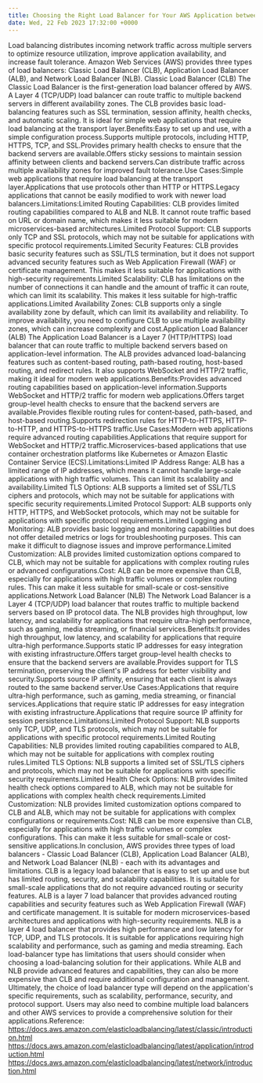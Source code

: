 ```yaml
---
title: Choosing the Right Load Balancer for Your AWS Application between CLB, ALB, and NLB
date: Wed, 22 Feb 2023 17:32:00 +0000
---
```


Load balancing distributes incoming network traffic across multiple servers to optimize resource utilization, improve application availability, and increase fault tolerance. Amazon Web Services (AWS) provides three types of load balancers: Classic Load Balancer (CLB), Application Load Balancer (ALB), and Network Load Balancer (NLB). Classic Load Balancer (CLB) The Classic Load Balancer is the first-generation load balancer offered by AWS. A Layer 4 (TCP/UDP) load balancer can route traffic to multiple backend servers in different availability zones. The CLB provides basic load-balancing features such as SSL termination, session affinity, health checks, and automatic scaling. It is ideal for simple web applications that require load balancing at the transport layer.Benefits:Easy to set up and use, with a simple configuration process.Supports multiple protocols, including HTTP, HTTPS, TCP, and SSL.Provides primary health checks to ensure that the backend servers are available.Offers sticky sessions to maintain session affinity between clients and backend servers.Can distribute traffic across multiple availability zones for improved fault tolerance.Use Cases:Simple web applications that require load balancing at the transport layer.Applications that use protocols other than HTTP or HTTPS.Legacy applications that cannot be easily modified to work with newer load balancers.Limitations:Limited Routing Capabilities: CLB provides limited routing capabilities compared to ALB and NLB. It cannot route traffic based on URL or domain name, which makes it less suitable for modern microservices-based architectures.Limited Protocol Support: CLB supports only TCP and SSL protocols, which may not be suitable for applications with specific protocol requirements.Limited Security Features: CLB provides basic security features such as SSL/TLS termination, but it does not support advanced security features such as Web Application Firewall (WAF) or certificate management. This makes it less suitable for applications with high-security requirements.Limited Scalability: CLB has limitations on the number of connections it can handle and the amount of traffic it can route, which can limit its scalability. This makes it less suitable for high-traffic applications.Limited Availability Zones: CLB supports only a single availability zone by default, which can limit its availability and reliability. To improve availability, you need to configure CLB to use multiple availability zones, which can increase complexity and cost.Application Load Balancer (ALB) The Application Load Balancer is a Layer 7 (HTTP/HTTPS) load balancer that can route traffic to multiple backend servers based on application-level information. The ALB provides advanced load-balancing features such as content-based routing, path-based routing, host-based routing, and redirect rules. It also supports WebSocket and HTTP/2 traffic, making it ideal for modern web applications.Benefits:Provides advanced routing capabilities based on application-level information.Supports WebSocket and HTTP/2 traffic for modern web applications.Offers target group-level health checks to ensure that the backend servers are available.Provides flexible routing rules for content-based, path-based, and host-based routing.Supports redirection rules for HTTP-to-HTTPS, HTTP-to-HTTP, and HTTPS-to-HTTPS traffic.Use Cases:Modern web applications require advanced routing capabilities.Applications that require support for WebSocket and HTTP/2 traffic.Microservices-based applications that use container orchestration platforms like Kubernetes or Amazon Elastic Container Service (ECS).Limitations:Limited IP Address Range: ALB has a limited range of IP addresses, which means it cannot handle large-scale applications with high traffic volumes. This can limit its scalability and availability.Limited TLS Options: ALB supports a limited set of SSL/TLS ciphers and protocols, which may not be suitable for applications with specific security requirements.Limited Protocol Support: ALB supports only HTTP, HTTPS, and WebSocket protocols, which may not be suitable for applications with specific protocol requirements.Limited Logging and Monitoring: ALB provides basic logging and monitoring capabilities but does not offer detailed metrics or logs for troubleshooting purposes. This can make it difficult to diagnose issues and improve performance.Limited Customization: ALB provides limited customization options compared to CLB, which may not be suitable for applications with complex routing rules or advanced configurations.Cost: ALB can be more expensive than CLB, especially for applications with high traffic volumes or complex routing rules. This can make it less suitable for small-scale or cost-sensitive applications.Network Load Balancer (NLB) The Network Load Balancer is a Layer 4 (TCP/UDP) load balancer that routes traffic to multiple backend servers based on IP protocol data. The NLB provides high throughput, low latency, and scalability for applications that require ultra-high performance, such as gaming, media streaming, or financial services.Benefits:It provides high throughput, low latency, and scalability for applications that require ultra-high performance.Supports static IP addresses for easy integration with existing infrastructure.Offers target group-level health checks to ensure that the backend servers are available.Provides support for TLS termination, preserving the client's IP address for better visibility and security.Supports source IP affinity, ensuring that each client is always routed to the same backend server.Use Cases:Applications that require ultra-high performance, such as gaming, media streaming, or financial services.Applications that require static IP addresses for easy integration with existing infrastructure.Applications that require source IP affinity for session persistence.Limitations:Limited Protocol Support: NLB supports only TCP, UDP, and TLS protocols, which may not be suitable for applications with specific protocol requirements.Limited Routing Capabilities: NLB provides limited routing capabilities compared to ALB, which may not be suitable for applications with complex routing rules.Limited TLS Options: NLB supports a limited set of SSL/TLS ciphers and protocols, which may not be suitable for applications with specific security requirements.Limited Health Check Options: NLB provides limited health check options compared to ALB, which may not be suitable for applications with complex health check requirements.Limited Customization: NLB provides limited customization options compared to CLB and ALB, which may not be suitable for applications with complex configurations or requirements.Cost: NLB can be more expensive than CLB, especially for applications with high traffic volumes or complex configurations. This can make it less suitable for small-scale or cost-sensitive applications.In conclusion, AWS provides three types of load balancers - Classic Load Balancer (CLB), Application Load Balancer (ALB), and Network Load Balancer (NLB) - each with its advantages and limitations. CLB is a legacy load balancer that is easy to set up and use but has limited routing, security, and scalability capabilities. It is suitable for small-scale applications that do not require advanced routing or security features. ALB is a layer 7 load balancer that provides advanced routing capabilities and security features such as Web Application Firewall (WAF) and certificate management. It is suitable for modern microservices-based architectures and applications with high-security requirements. NLB is a layer 4 load balancer that provides high performance and low latency for TCP, UDP, and TLS protocols. It is suitable for applications requiring high scalability and performance, such as gaming and media streaming. Each load-balancer type has limitations that users should consider when choosing a load-balancing solution for their applications. While ALB and NLB provide advanced features and capabilities, they can also be more expensive than CLB and require additional configuration and management. Ultimately, the choice of load balancer type will depend on the application's specific requirements, such as scalability, performance, security, and protocol support. Users may also need to combine multiple load balancers and other AWS services to provide a comprehensive solution for their applications.Reference: https://docs.aws.amazon.com/elasticloadbalancing/latest/classic/introduction.html https://docs.aws.amazon.com/elasticloadbalancing/latest/application/introduction.html https://docs.aws.amazon.com/elasticloadbalancing/latest/network/introduction.html